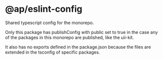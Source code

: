 # @ap/eslint-config

Shared typescript config for the monorepo.

Only this package has publishConfig with public set to true in the case any of the packages in this monorepo are published, like the uii-kit.

It also has no exports defined in the package.json because the files are extended in the tsconfig of specific packages.
